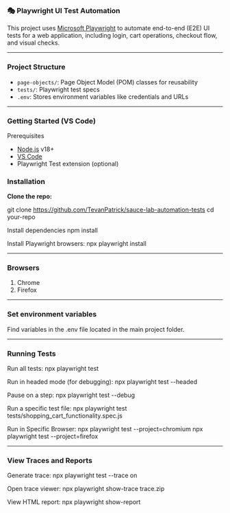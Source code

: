 ### 🎭 Playwright UI Test Automation

This project uses [Microsoft Playwright](https://playwright.dev/) to automate end-to-end (E2E) UI tests for a web application, including login, cart operations, checkout flow, and visual checks.

---

### Project Structure

- `page-objects/`: Page Object Model (POM) classes for reusability
- `tests/`: Playwright test specs
- `.env`: Stores environment variables like credentials and URLs

---

### Getting Started (VS Code)

Prerequisites

- [Node.js](https://nodejs.org/) v18+
- [VS Code](https://code.visualstudio.com/)
- Playwright Test extension (optional)

### Installation

**Clone the repo:**

git clone https://github.com/TevanPatrick/sauce-lab-automation-tests
cd your-repo

Install dependencies
npm install

Install Playwright browsers:
npx playwright install

---

### Browsers

1. Chrome
2. Firefox

---

### Set environment variables

Find variables in the .env file located in the main project folder.

---

### Running Tests

Run all tests:
npx playwright test

Run in headed mode (for debugging):
npx playwright test --headed

Pause on a step:
npx playwright test --debug

Run a specific test file:
npx playwright test tests/shopping_cart_functionality.spec.js

Run in Specific Browser:
npx playwright test --project=chromium
npx playwright test --project=firefox

---

### View Traces and Reports

Generate trace:
npx playwright test --trace on

Open trace viewer:
npx playwright show-trace trace.zip

View HTML report:
npx playwright show-report
